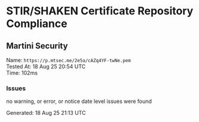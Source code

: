 # STIR/SHAKEN Certificate Repository Compliance

## Martini Security

Name: `https://p.mtsec.me/2e5a/cAZq4YF-twNe.pem`\
Tested At: 18 Aug 25 20:54 UTC\
Time: 102ms

### Issues

no warning, or error, or notice date level issues were found

Generated: 18 Aug 25 21:13 UTC